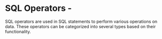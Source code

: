 # SQL Operators -

SQL operators are used in SQL statements to perform various operations on data. These operators can be categorized into several types based on their functionality. <br>

